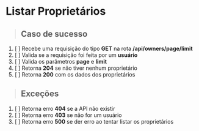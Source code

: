 # Listar Proprietários

> ## Caso de sucesso

1. [ ] Recebe uma requisição do tipo **GET** na rota **/api/owners/page/limit**
2. [ ] Valida se a requisição foi feita por um **usuário**
3. [ ] Valida os parâmetros **page** e **limit**
4. [ ] Retorna **204** se não tiver nenhum proprietário
5. [ ] Retorna **200** com os dados dos proprietários

> ## Exceções

1. [ ] Retorna erro **404** se a API não existir
2. [ ] Retorna erro **403** se não for um usuário
3. [ ] Retorna erro **500** se der erro ao tentar listar os proprietários